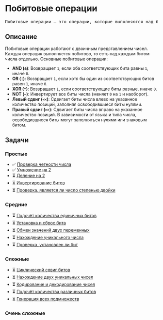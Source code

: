 # Побитовые операции
<pre>
Побитовые операции — это операции, которые выполняются над битами чисел. Они используются для манипуляции данными на самом низком уровне (битовом уровне) и часто применяются в задачах, связанных с оптимизацией, криптографией, обработкой изображений, сетевыми протоколами и другими областями.
</pre>

## Описание

Побитовые операции работают с двоичным представлением чисел. Каждая операция выполняется побитово, то есть над каждым битом числа отдельно. Основные побитовые операции:

- **AND (`&`)**: Возвращает `1`, если оба соответствующих бита равны `1`, иначе `0`.
- **OR (`|`)**: Возвращает `1`, если хотя бы один из соответствующих битов равен `1`, иначе `0`.
- **XOR (`^`)**: Возвращает `1`, если соответствующие биты разные, иначе `0`.
- **NOT (`~`)**: Инвертирует все биты числа (меняет `0` на `1` и наоборот).
- **Левый сдвиг (`<<`)**: Сдвигает биты числа влево на указанное количество позиций, заполняя освободившиеся биты нулями.
- **Правый сдвиг (`>>`)**: Сдвигает биты числа вправо на указанное количество позиций. В зависимости от языка и типа числа, освободившиеся биты могут заполняться нулями или знаковым битом.

## Задачи

### Простые
- ✅ [Проверка четности числа](./CheckParityOfNum/README.md)
- ✅ [Умножение на 2](./MultiplicationBy2/README.md)
- ⏳ [Деление на 2](./DivisionBy2/README.md)
- ⏳ [Инвертирование битов](./InvertingTheBits/README.md)
- ⏳ [Проверка, является ли число степенью двойки](./ThePowerOfTwo/README.md)

### Средние
- ⏳ [Подсчёт количества единичных битов](./SingleBitCount/README.md)
- ⏳ [Установка и сброс бита](./SettingAndResettingBit/README.md)
- ⏳ [Обмен значений двух переменных](#)
- ⏳ [Нахождение уникального числа](#)
- ⏳ [Проверка, установлен ли бит](#)

### Cложные
- ⏳ [Циклический сдвиг битов](#)
- ⏳ [Нахождение двух уникальных чисел](#)
- ⏳ [Кодирование и декодирование чисел](#)
- ⏳ [Подсчёт количества различных битов](#)
- ⏳ [Генерация всех подмножеств](#)

### Очень сложные



